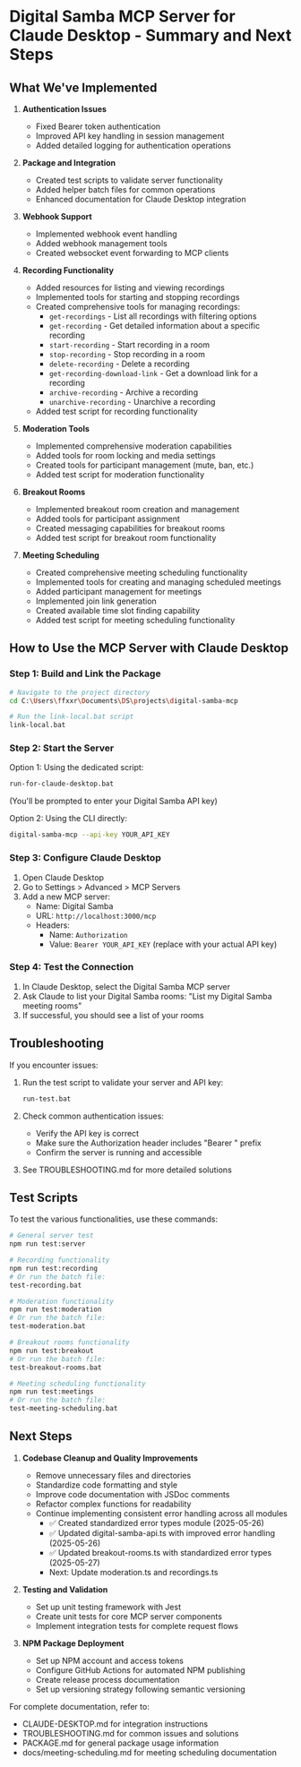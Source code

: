 # Digital Samba MCP Server for Claude Desktop - Summary and Next Steps

## What We've Implemented

1. **Authentication Issues**
   - Fixed Bearer token authentication
   - Improved API key handling in session management
   - Added detailed logging for authentication operations

2. **Package and Integration**
   - Created test scripts to validate server functionality
   - Added helper batch files for common operations
   - Enhanced documentation for Claude Desktop integration

3. **Webhook Support**
   - Implemented webhook event handling
   - Added webhook management tools
   - Created websocket event forwarding to MCP clients

4. **Recording Functionality**
   - Added resources for listing and viewing recordings
   - Implemented tools for starting and stopping recordings
   - Created comprehensive tools for managing recordings:
     - `get-recordings` - List all recordings with filtering options
     - `get-recording` - Get detailed information about a specific recording
     - `start-recording` - Start recording in a room
     - `stop-recording` - Stop recording in a room
     - `delete-recording` - Delete a recording
     - `get-recording-download-link` - Get a download link for a recording
     - `archive-recording` - Archive a recording
     - `unarchive-recording` - Unarchive a recording
   - Added test script for recording functionality

5. **Moderation Tools**
   - Implemented comprehensive moderation capabilities
   - Added tools for room locking and media settings
   - Created tools for participant management (mute, ban, etc.)
   - Added test script for moderation functionality

6. **Breakout Rooms**
   - Implemented breakout room creation and management
   - Added tools for participant assignment
   - Created messaging capabilities for breakout rooms
   - Added test script for breakout room functionality

7. **Meeting Scheduling**
   - Created comprehensive meeting scheduling functionality
   - Implemented tools for creating and managing scheduled meetings
   - Added participant management for meetings
   - Implemented join link generation
   - Created available time slot finding capability
   - Added test script for meeting scheduling functionality

## How to Use the MCP Server with Claude Desktop

### Step 1: Build and Link the Package

```bash
# Navigate to the project directory
cd C:\Users\ffxxr\Documents\DS\projects\digital-samba-mcp

# Run the link-local.bat script
link-local.bat
```

### Step 2: Start the Server

Option 1: Using the dedicated script:
```bash
run-for-claude-desktop.bat
```
(You'll be prompted to enter your Digital Samba API key)

Option 2: Using the CLI directly:
```bash
digital-samba-mcp --api-key YOUR_API_KEY
```

### Step 3: Configure Claude Desktop

1. Open Claude Desktop
2. Go to Settings > Advanced > MCP Servers
3. Add a new MCP server:
   - Name: Digital Samba
   - URL: `http://localhost:3000/mcp` 
   - Headers:
     - Name: `Authorization`
     - Value: `Bearer YOUR_API_KEY` (replace with your actual API key)

### Step 4: Test the Connection

1. In Claude Desktop, select the Digital Samba MCP server
2. Ask Claude to list your Digital Samba rooms:
   "List my Digital Samba meeting rooms"
3. If successful, you should see a list of your rooms

## Troubleshooting

If you encounter issues:

1. Run the test script to validate your server and API key:
   ```bash
   run-test.bat
   ```

2. Check common authentication issues:
   - Verify the API key is correct
   - Make sure the Authorization header includes "Bearer " prefix
   - Confirm the server is running and accessible

3. See TROUBLESHOOTING.md for more detailed solutions

## Test Scripts

To test the various functionalities, use these commands:

```bash
# General server test
npm run test:server

# Recording functionality
npm run test:recording
# Or run the batch file:
test-recording.bat

# Moderation functionality
npm run test:moderation
# Or run the batch file:
test-moderation.bat

# Breakout rooms functionality
npm run test:breakout
# Or run the batch file:
test-breakout-rooms.bat

# Meeting scheduling functionality
npm run test:meetings
# Or run the batch file:
test-meeting-scheduling.bat
```

## Next Steps

1. **Codebase Cleanup and Quality Improvements**
   - Remove unnecessary files and directories
   - Standardize code formatting and style
   - Improve code documentation with JSDoc comments
   - Refactor complex functions for readability
   - Continue implementing consistent error handling across all modules
     - ✅ Created standardized error types module (2025-05-26)
     - ✅ Updated digital-samba-api.ts with improved error handling (2025-05-26)
     - ✅ Updated breakout-rooms.ts with standardized error types (2025-05-27)
     - Next: Update moderation.ts and recordings.ts

2. **Testing and Validation**
   - Set up unit testing framework with Jest
   - Create unit tests for core MCP server components
   - Implement integration tests for complete request flows

3. **NPM Package Deployment**
   - Set up NPM account and access tokens
   - Configure GitHub Actions for automated NPM publishing
   - Create release process documentation
   - Set up versioning strategy following semantic versioning

For complete documentation, refer to:
- CLAUDE-DESKTOP.md for integration instructions
- TROUBLESHOOTING.md for common issues and solutions
- PACKAGE.md for general package usage information
- docs/meeting-scheduling.md for meeting scheduling documentation
